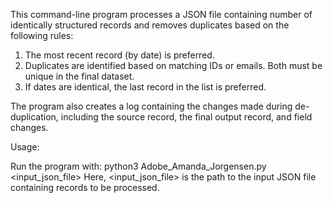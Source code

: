 This command-line program processes a JSON file containing number of identically structured records and removes duplicates based on the following rules:

1) The most recent record (by date) is preferred.
2) Duplicates are identified based on matching IDs or emails. Both must be unique in the final dataset.
3) If dates are identical, the last record in the list is preferred.

The program also creates a log containing the changes made during de-duplication, including the source record, the final output record, and field changes.


Usage:

Run the program with:
python3 Adobe_Amanda_Jorgensen.py <input_json_file>
Here, <input_json_file> is the path to the input JSON file containing records to be processed.
